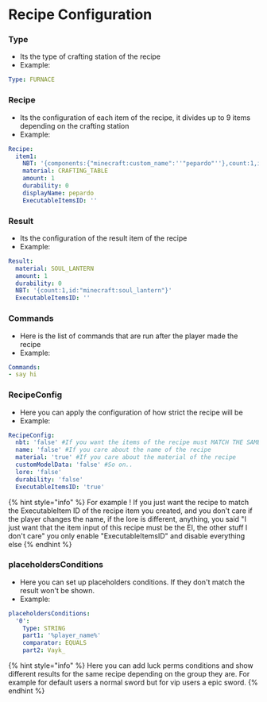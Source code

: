 # Recipe Configuration

### Type

* Its the type of crafting station of the recipe
* Example:

```yaml
Type: FURNACE
```

### Recipe

* Its the configuration of each item of the recipe, it divides up to 9 items depending on the crafting station
* Example:

```yaml
Recipe:
  item1:
    NBT: '{components:{"minecraft:custom_name":''"pepardo"''},count:1,id:"minecraft:crafting_table"}'
    material: CRAFTING_TABLE
    amount: 1
    durability: 0
    displayName: pepardo
    ExecutableItemsID: ''
```

### Result

* Its the configuration of the result item of the recipe
* Example:

```yaml
Result:
  material: SOUL_LANTERN
  amount: 1
  durability: 0
  NBT: '{count:1,id:"minecraft:soul_lantern"}'
  ExecutableItemsID: ''
```

### Commands

* Here is the list of commands that are run after the player made the recipe
* Example:

```yaml
Commands:
- say hi
```

### RecipeConfig

* Here you can apply the configuration of how strict the recipe will be
* Example:

```yaml
RecipeConfig:
  nbt: 'false' #If you want the items of the recipe must MATCH THE SAME NBT
  name: 'false' #If you care about the name of the recipe
  material: 'true' #If you care about the material of the recipe
  customModelData: 'false' #So on..
  lore: 'false'
  durability: 'false'
  ExecutableItemsID: 'true'
```

{% hint style="info" %}
For example ! If you just want the recipe to match the ExecutableItem ID of the recipe item you created, and you don't care if the player changes the name, if the lore is different, anything, you said "I just want that the item input of this recipe must be the EI, the other stuff I don't care" you only enable "ExecutableItemsID" and disable everything else
{% endhint %}

### placeholdersConditions

* Here you can set up placeholders conditions. If they don't match the result won't be shown.
* Example:

```yaml
placeholdersConditions:
  '0':
    Type: STRING
    part1: '%player_name%'
    comparator: EQUALS
    part2: Vayk_
```

{% hint style="info" %}
Here you can add luck perms conditions and show different results for the same recipe depending on the group they are. For example for default users a normal sword but for vip users a epic sword.
{% endhint %}
